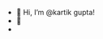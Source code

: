 - 👋 Hi, I’m @kartik gupta!
- 👀 <JavaScript/>
- 

<!---
kartikumang/kartikumang is a ✨ special ✨ repository because its `README.md` (this file) appears on your GitHub profile.
You can click the Preview link to take a look at your changes.
--->

